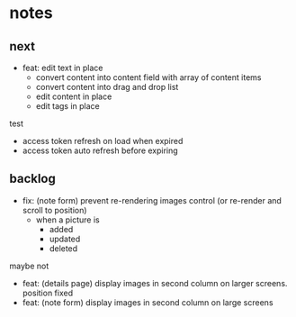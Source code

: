 # notes

## next

- feat: edit text in place
  - convert content into content field with array of content items
  - convert content into drag and drop list
  - edit content in place
  - edit tags in place

test
- access token refresh on load when expired
- access token auto refresh before expiring


## backlog

- fix: (note form) prevent re-rendering images control (or re-render and scroll to position)
  - when a picture is
    - added
    - updated
    - deleted

maybe not
- feat: (details page) display images in second column on larger screens. position fixed
- feat: (note form) display images in second column on large screens
